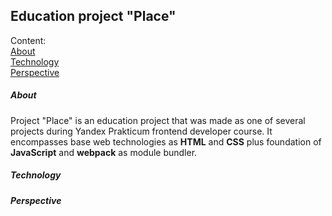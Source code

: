 ## Education project "Place"

Content:<br>
[About](#about)<br>
[Technology](#technology)<br>
[Perspective](#perspective)<br>

##### About
Project "Place" is an education project that was made as one of several projects during Yandex Prakticum frontend developer course. It encompasses base web technologies as **HTML** and **CSS** plus foundation of **JavaScript** and **webpack** as module bundler.
##### Technology
##### Perspective
